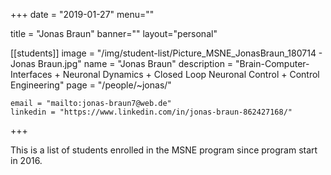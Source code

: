 
+++
date = "2019-01-27"
menu=""


title = "Jonas Braun"
banner=""
layout="personal"

[[students]]
    image = "/img/student-list/Picture_MSNE_JonasBraun_180714 - Jonas Braun.jpg"
    name = "Jonas Braun"
    description = "Brain-Computer-Interfaces + Neuronal Dynamics + Closed Loop Neuronal Control + Control Engineering"
    page = "/people/~jonas/"

    email = "mailto:jonas-braun7@web.de"
    linkedin = "https://www.linkedin.com/in/jonas-braun-862427168/"


+++

This is a list of students enrolled in the MSNE program since program start in 2016.

